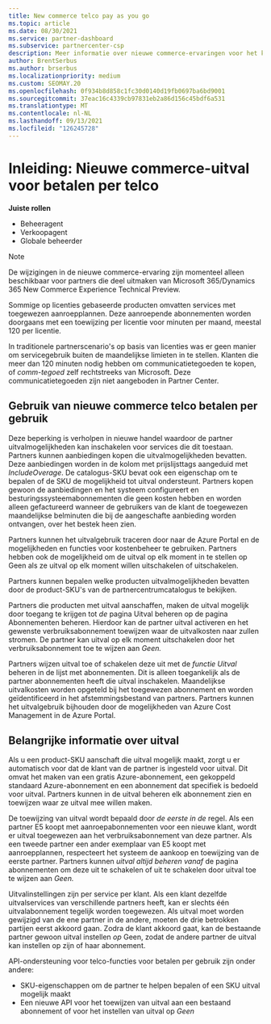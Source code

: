 ```yaml
---
title: New commerce telco pay as you go
ms.topic: article
ms.date: 08/30/2021
ms.service: partner-dashboard
ms.subservice: partnercenter-csp
description: Meer informatie over nieuwe commerce-ervaringen voor het kopen van aanbiedingen waarmee u kunt betalen wanneer u over de uitval gaat.
author: BrentSerbus
ms.author: brserbus
ms.localizationpriority: medium
ms.custom: SEOMAY.20
ms.openlocfilehash: 0f934b8d858c1fc30d0140d19fb0697ba6bd9001
ms.sourcegitcommit: 37eac16c4339cb97831eb2a86d156c45bdf6a531
ms.translationtype: MT
ms.contentlocale: nl-NL
ms.lasthandoff: 09/13/2021
ms.locfileid: "126245728"
---
```

# <a name="introduction-new-commerce-overage-for-telco-pay-as-you-go"></a>Inleiding: Nieuwe commerce-uitval voor betalen per telco

**Juiste rollen**

- Beheeragent
- Verkoopagent
- Globale beheerder

> [!Note] 
> De wijzigingen in de nieuwe commerce-ervaring zijn momenteel alleen beschikbaar voor partners die deel uitmaken van Microsoft 365/Dynamics 365 New Commerce Experience Technical Preview.

Sommige op licenties gebaseerde producten omvatten services met toegewezen aanroepplannen. Deze aanroepende abonnementen worden doorgaans met een toewijzing per licentie voor minuten per maand, meestal 120 per licentie. 

In traditionele partnerscenario's op basis van licenties was er geen manier om servicegebruik buiten de maandelijkse limieten in te stellen. Klanten die meer dan 120 minuten nodig hebben om communicatietegoeden te kopen, of *comm-tegoed* zelf rechtstreeks van Microsoft.  Deze communicatietegoeden zijn niet aangeboden in Partner Center.

## <a name="using-new-commerce-telco-pay-as-you-go"></a>Gebruik van nieuwe commerce telco betalen per gebruik ##

Deze beperking is verholpen in nieuwe handel waardoor de partner uitvalmogelijkheden kan inschakelen voor services die dit toestaan. Partners kunnen aanbiedingen kopen die uitvalmogelijkheden bevatten. Deze aanbiedingen worden in de kolom met prijslijsttags aangeduid met *IncludeOverage*. De catalogus-SKU bevat ook een eigenschap om te bepalen of de SKU de mogelijkheid tot uitval ondersteunt. Partners kopen gewoon de aanbiedingen en het systeem configureert en besturingssysteemabonnementen die geen kosten hebben en worden alleen gefactureerd wanneer de gebruikers van de klant de toegewezen maandelijkse belminuten die bij de aangeschafte aanbieding worden ontvangen, over het bestek heen zien. 

Partners kunnen het uitvalgebruik traceren door naar de Azure Portal en de mogelijkheden en functies voor kostenbeheer te gebruiken. Partners hebben ook de mogelijkheid om de  uitval op elk moment in te stellen op Geen als ze uitval op elk moment willen uitschakelen of uitschakelen.

Partners kunnen bepalen welke producten uitvalmogelijkheden bevatten door de product-SKU's van de partnercentrumcatalogus te bekijken. 

Partners die producten met uitval aanschaffen, maken de uitval mogelijk door toegang te krijgen tot *de* pagina Uitval beheren op de pagina Abonnementen beheren. Hierdoor kan de partner uitval activeren en het gewenste verbruiksabonnement toewijzen waar de uitvalkosten naar zullen stromen. De partner kan uitval op elk moment uitschakelen door het verbruiksabonnement toe te wijzen aan *Geen.* 

Partners wijzen uitval toe of schakelen deze uit met de *functie Uitval* beheren in de lijst met abonnementen. Dit is alleen toegankelijk als de partner abonnementen heeft die uitval inschakelen. Maandelijkse uitvalkosten worden opgeteld bij het toegewezen abonnement en worden geïdentificeerd in het afstemmingsbestand van partners. Partners kunnen het uitvalgebruik bijhouden door de mogelijkheden van Azure Cost Management in de Azure Portal. 

## <a name="important-details-about-overage"></a>Belangrijke informatie over uitval ##

Als u een product-SKU aanschaft die uitval mogelijk maakt, zorgt u er automatisch voor dat de klant van de partner is ingesteld voor uitval. Dit omvat het maken van een gratis Azure-abonnement, een gekoppeld standaard Azure-abonnement en een abonnement dat specifiek is bedoeld voor uitval. Partners kunnen in de uitval beheren elk abonnement zien en toewijzen waar ze uitval mee willen maken.

De toewijzing van uitval wordt bepaald door *de eerste in de* regel. Als een partner E5 koopt met aanroepabonnementen voor een nieuwe klant, wordt er uitval toegewezen aan het verbruiksabonnement van deze partner. Als een tweede partner een ander exemplaar van E5 koopt met aanroepplannen, respecteert het systeem de aankoop en toewijzing van de eerste partner. Partners kunnen *uitval altijd beheren vanaf* de pagina abonnementen om deze uit te schakelen of uit te schakelen door uitval toe te wijzen aan *Geen.*

Uitvalinstellingen zijn per service per klant. Als een klant dezelfde uitvalservices van verschillende partners heeft, kan er slechts één uitvalabonnement tegelijk worden toegewezen. Als uitval moet worden gewijzigd van de ene partner in de andere, moeten de drie betrokken partijen eerst akkoord gaan. Zodra de klant akkoord gaat, kan de bestaande partner gewoon uitval instellen *op* Geen, zodat de andere partner de uitval kan instellen op zijn of haar abonnement.

API-ondersteuning voor telco-functies voor betalen per gebruik zijn onder andere:

- SKU-eigenschappen om de partner te helpen bepalen of een SKU uitval mogelijk maakt
- Een nieuwe API voor het toewijzen van uitval aan een bestaand abonnement of voor het instellen van uitval op *Geen*
